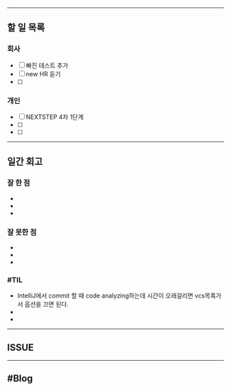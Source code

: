 ----------------------
## 할 일 목록

### 회사
- [ ] 빠진 테스트 추가
- [ ] new HR 듣기
- [ ] 

### 개인
- [ ] NEXTSTEP 4차 1단계
- [ ] 
- [ ] 
----------------------------------------------
## 일간 회고

### 잘 한 점
- 
- 
- 

### 잘 못한 점
- 
- 
- 

### #TIL
- IntelliJ에서 commit 할 때 code analyzing하는데 시간이 오래걸리면 vcs목록가서 옵션을 끄면 된다.
- 
- 


----------------------------------
## ISSUE





----------------------------------
## #Blog
